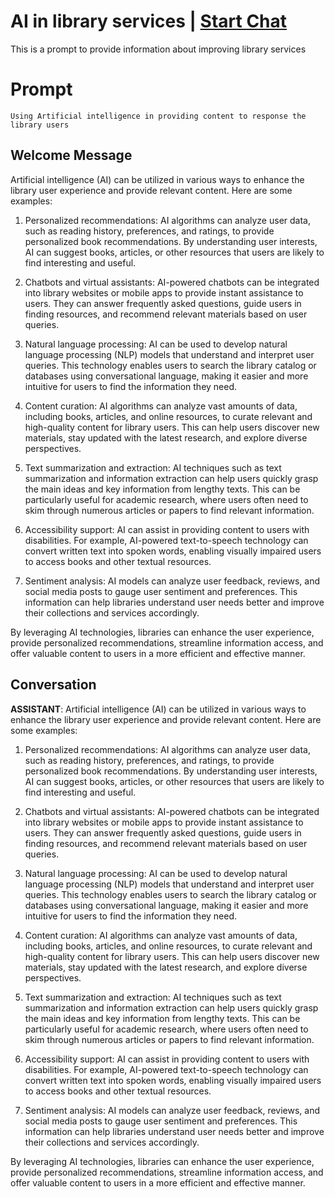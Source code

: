 

# AI in library services | [Start Chat](https://gptcall.net/chat.html?data=%7B%22contact%22%3A%7B%22id%22%3A%22KNChTE5SqBOVgYt2R72Nj%22%2C%22flow%22%3Atrue%7D%7D)
This is a prompt to provide information about improving library services

# Prompt

```
Using Artificial intelligence in providing content to response the library users
```

## Welcome Message
Artificial intelligence (AI) can be utilized in various ways to enhance the library user experience and provide relevant content. Here are some examples:



1. Personalized recommendations: AI algorithms can analyze user data, such as reading history, preferences, and ratings, to provide personalized book recommendations. By understanding user interests, AI can suggest books, articles, or other resources that users are likely to find interesting and useful.



2. Chatbots and virtual assistants: AI-powered chatbots can be integrated into library websites or mobile apps to provide instant assistance to users. They can answer frequently asked questions, guide users in finding resources, and recommend relevant materials based on user queries.



3. Natural language processing: AI can be used to develop natural language processing (NLP) models that understand and interpret user queries. This technology enables users to search the library catalog or databases using conversational language, making it easier and more intuitive for users to find the information they need.



4. Content curation: AI algorithms can analyze vast amounts of data, including books, articles, and online resources, to curate relevant and high-quality content for library users. This can help users discover new materials, stay updated with the latest research, and explore diverse perspectives.



5. Text summarization and extraction: AI techniques such as text summarization and information extraction can help users quickly grasp the main ideas and key information from lengthy texts. This can be particularly useful for academic research, where users often need to skim through numerous articles or papers to find relevant information.



6. Accessibility support: AI can assist in providing content to users with disabilities. For example, AI-powered text-to-speech technology can convert written text into spoken words, enabling visually impaired users to access books and other textual resources.



7. Sentiment analysis: AI models can analyze user feedback, reviews, and social media posts to gauge user sentiment and preferences. This information can help libraries understand user needs better and improve their collections and services accordingly.



By leveraging AI technologies, libraries can enhance the user experience, provide personalized recommendations, streamline information access, and offer valuable content to users in a more efficient and effective manner.

## Conversation

**ASSISTANT**: Artificial intelligence (AI) can be utilized in various ways to enhance the library user experience and provide relevant content. Here are some examples:



1. Personalized recommendations: AI algorithms can analyze user data, such as reading history, preferences, and ratings, to provide personalized book recommendations. By understanding user interests, AI can suggest books, articles, or other resources that users are likely to find interesting and useful.



2. Chatbots and virtual assistants: AI-powered chatbots can be integrated into library websites or mobile apps to provide instant assistance to users. They can answer frequently asked questions, guide users in finding resources, and recommend relevant materials based on user queries.



3. Natural language processing: AI can be used to develop natural language processing (NLP) models that understand and interpret user queries. This technology enables users to search the library catalog or databases using conversational language, making it easier and more intuitive for users to find the information they need.



4. Content curation: AI algorithms can analyze vast amounts of data, including books, articles, and online resources, to curate relevant and high-quality content for library users. This can help users discover new materials, stay updated with the latest research, and explore diverse perspectives.



5. Text summarization and extraction: AI techniques such as text summarization and information extraction can help users quickly grasp the main ideas and key information from lengthy texts. This can be particularly useful for academic research, where users often need to skim through numerous articles or papers to find relevant information.



6. Accessibility support: AI can assist in providing content to users with disabilities. For example, AI-powered text-to-speech technology can convert written text into spoken words, enabling visually impaired users to access books and other textual resources.



7. Sentiment analysis: AI models can analyze user feedback, reviews, and social media posts to gauge user sentiment and preferences. This information can help libraries understand user needs better and improve their collections and services accordingly.



By leveraging AI technologies, libraries can enhance the user experience, provide personalized recommendations, streamline information access, and offer valuable content to users in a more efficient and effective manner.

